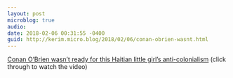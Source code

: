 ```yaml
---
layout: post
microblog: true
audio: 
date: 2018-02-06 00:31:55 -0400
guid: http://kerim.micro.blog/2018/02/06/conan-obrien-wasnt.html
---
```

[Conan O’Brien wasn’t ready for this Haitian little girl’s anti-colonialism](http://afropunk.com/2018/02/conan-obrian-wasnt-ready-haitian-little-girls-anti-colonialism/) (click through to watch the video)

